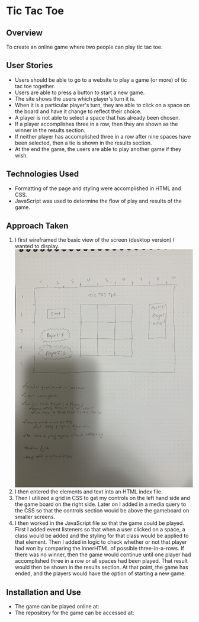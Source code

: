 # Tic Tac Toe

## Overview
To create an online game where two people can play tic tac toe. 

## User Stories
- Users should be able to go to a website to play a game (or more) of tic tac toe together. 
- Users are able to press a button to start a new game. 
- The site shows the users which player's turn it is. 
- When it is a particular player's turn, they are able to click on a space on the board and have it change to reflect their choice. 
- A player is not able to select a space that has already been chosen. 
- If a player accomplishes three in a row, then they are shown as the winner in the results section. 
- If neither player has accomplished three in a row after nine spaces have been selected, then a tie is shown in the results section.
- At the end the game, the users are able to play another game if they wish. 

## Technologies Used
- Formatting of the page and styling were accomplished in HTML and CSS.
- JavaScript was used to determine the flow of play and results of the game.

## Approach Taken
1. I first wireframed the basic view of the screen (desktop version) I wanted to display. 
![image of wireframe](resources/images/wireframe.png)
2. I then entered the elements and text into an HTML index file. 
3. Then I utilized a grid in CSS to get my controls on the left hand side and the game board on the right side. Later on I added in a media query to the CSS so that the controls section would be above the gameboard on smaller screens.
4. I then worked in the JavaScript file so that the game could be played. First I added event listeners so that when a user clicked on a space, a class would be added and the styling for that class would be applied to that element. Then I added in logic to check whether or not that player had won by comparing the innerHTML of possible three-in-a-rows. If there was no winner, then the game would continue until one player had accomplished three in a row or all spaces had been played. That result would then be shown in the results section. At that point, the game has ended, and the players would have the option of starting a new game. 

## Installation and Use
- The game can be played online at: 
- The repository for the game can be accessed at: 

